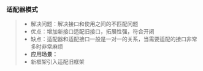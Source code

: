 ### 适配器模式
> * 解决问题：解决接口和使用之间的不匹配问题
> * 优点：增加新接口适配旧接口，拓展性强，符合开闭
> * 缺点：适配器和适配接口一般是一对一的关系，当需要适配的接口非常多时非常麻烦
> * **应用场景：**
> * 新框架引入适配旧框架